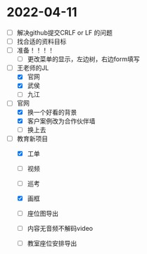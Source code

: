 # 2022-04-11
 - [ ] 解决github提交CRLF or LF 的问题
 - [ ] 找合适的资料目标
 - [ ] 准备！！！！
   - [ ] 更改菜单的显示，左边树，右边form填写
 - [ ] 王老师的JL
   - [x] 官网
   - [x] 武侯
   - [ ] 九江
 - [ ] 官网
   - [x]  换一个好看的背景
   - [x]  客户案例改为合作伙伴墙
   - [ ]  换上去
 - [ ] 教育新项目
   - [x] 工单
   - [ ] 视频
   - [ ] 巡考
   - [x] 画框
   - [ ] 座位图导出
   
   - [ ] 内容无音频不解码video
   - [ ] 教室座位安排导出